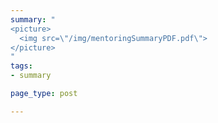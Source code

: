 ```yaml
---
summary: "
<picture>
  <img src=\"/img/mentoringSummaryPDF.pdf\">
</picture>
"
tags:
- summary

page_type: post

---
```


